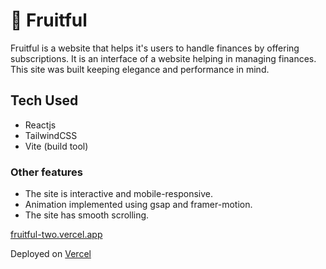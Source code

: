  # 🍃 Fruitful

Fruitful is a website that helps it's users to handle finances by offering subscriptions.
It is an interface of a website helping in managing finances. This site was built keeping elegance and performance in mind.

## Tech Used

- Reactjs
- TailwindCSS
- Vite (build tool)

### Other features
- The site is interactive and mobile-responsive.
- Animation implemented using gsap and framer-motion.
- The site has smooth scrolling.

[fruitful-two.vercel.app](https://fruitful-two.vercel.app/)

Deployed on [Vercel](https://vercel.com)
